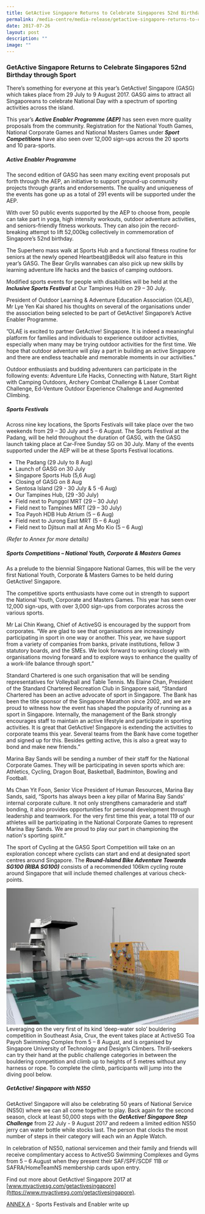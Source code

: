 ```yaml
---
title: GetActive Singapore Returns to Celebrate Singapores 52nd Birthday through Sport
permalink: /media-centre/media-release/getactive-singapore-returns-to-celebrate-singapores-52nd-birthday/
date: 2017-07-26
layout: post
description: ""
image: ""
---
```

### **GetActive Singapore Returns to Celebrate Singapores 52nd Birthday through Sport**
There’s something for everyone at this year’s GetActive! Singapore (GASG) which takes place from 29 July to 9 August 2017. GASG aims to attract all Singaporeans to celebrate National Day with a spectrum of sporting activities across the island.

This year’s **_Active Enabler Programme (AEP)_** has seen even more quality proposals from the community. Registration for the National Youth Games, National Corporate Games and National Masters Games under **_Sport Competitions_** have also seen over 12,000 sign-ups across the 20 sports and 10 para-sports.

##### **Active Enabler Programme**

The second edition of GASG has seen many exciting event proposals put forth through the AEP, an initiative to support ground-up community projects through grants and endorsements. The quality and uniqueness of the events has gone up as a total of 291 events will be supported under the AEP.

With over 50 public events supported by the AEP to choose from, people can take part in yoga, high intensity workouts, outdoor adventure activities, and seniors-friendly fitness workouts. They can also join the record-breaking attempt to lift 52,000kg collectively in commemoration of Singapore’s 52nd birthday.

The Superhero mass walk at Sports Hub and a functional fitness routine for seniors at the newly opened Heartbeat@Bedok will also feature in this year’s GASG. The Bear Grylls wannabes can also pick up new skills by learning adventure life hacks and the basics of camping outdoors.

Modified sports events for people with disabilities will be held at the **_Inclusive Sports Festival_** at Our Tampines Hub on 29 – 30 July.

President of Outdoor Learning & Adventure Education Association (OLAE), Mr Lye Yen Kai shared his thoughts on several of the organisations under the association being selected to be part of GetActive! Singapore’s Active Enabler Programme.

”OLAE is excited to partner GetActive! Singapore. It is indeed a meaningful platform for families and individuals to experience outdoor activities, especially when many may be trying outdoor activities for the first time. We hope that outdoor adventure will play a part in building an active Singapore and there are endless teachable and memorable moments in our activities.”

Outdoor enthusiasts and budding adventurers can participate in the following events: Adventure Life Hacks, Connecting with Nature, Start Right with Camping Outdoors, Archery Combat Challenge & Laser Combat Challenge, Ed-Venture Outdoor Experience Challenge and Augmented Climbing.

##### **Sports Festivals**

Across nine key locations, the Sports Festivals will take place over the two weekends from 29 – 30 July and 5 – 6 August. The Sports Festival at the Padang, will be held throughout the duration of GASG, with the GASG launch taking place at Car-Free Sunday SG on 30 July. Many of the events supported under the AEP will be at these Sports Festival locations.

*   The Padang (29 July to 8 Aug)
*   Launch of GASG on 30 July
*   Singapore Sports Hub (5,6 Aug)
*   Closing of GASG on 8 Aug
*   Sentosa Island (29 - 30 July & 5 -6 Aug)
*   Our Tampines Hub, (29 -30 July)
*   Field next to Punggol MRT (29 – 30 July)
*   Field next to Tampines MRT (29 – 30 July)
*   Toa Payoh HDB Hub Atrium (5 – 6 Aug)
*   Field next to Jurong East MRT (5 – 6 Aug)
*   Field next to Djitsun mall at Ang Mo Kio (5 – 6 Aug)

_(Refer to Annex for more details)_

##### **Sports Competitions – National Youth, Corporate & Masters Games**

As a prelude to the biennial Singapore National Games, this will be the very first National Youth, Corporate & Masters Games to be held during GetActive! Singapore.

The competitive sports enthusiasts have come out in strength to support the National Youth, Corporate and Masters Games. This year has seen over 12,000 sign-ups, with over 3,000 sign-ups from corporates across the various sports.

Mr Lai Chin Kwang, Chief of ActiveSG is encouraged by the support from corporates. “We are glad to see that organisations are increasingly participating in sport in one way or another. This year, we have support from a variety of companies from banks, private institutions, fellow 3 statutory boards, and the SMEs. We look forward to working closely with organisations moving forward and to explore ways to enhance the quality of a work-life balance through sport.”

Standard Chartered is one such organisation that will be sending representatives for Volleyball and Table Tennis. Ms Elaine Chan, President of the Standard Chartered Recreation Club in Singapore said, “Standard Chartered has been an active advocate of sport in Singapore. The Bank has been the title sponsor of the Singapore Marathon since 2002, and we are proud to witness how the event has shaped the popularity of running as a sport in Singapore. Internally, the management of the Bank strongly encourages staff to maintain an active lifestyle and participate in sporting activities. It is great that GetActive! Singapore is extending the activities to corporate teams this year. Several teams from the Bank have come together and signed up for this. Besides getting active, this is also a great way to bond and make new friends.”

Marina Bay Sands will be sending a number of their staff for the National Corporate Games. They will be participating in seven sports which are: Athletics, Cycling, Dragon Boat, Basketball, Badminton, Bowling and Football.

Ms Chan Yit Foon, Senior Vice President of Human Resources, Marina Bay Sands, said, “Sports has always been a key pillar of Marina Bay Sands' internal corporate culture. It not only strengthens camaraderie and staff bonding, it also provides opportunities for personal development through leadership and teamwork. For the very first time this year, a total 119 of our athletes will be participating in the National Corporate Games to represent Marina Bay Sands. We are proud to play our part in championing the nation's sporting spirit.”

The sport of Cycling at the GASG Sport Competition will take on an exploration concept where cyclists can start and end at designated sport centres around Singapore. The **_Round-Island Bike Adventure Towards SG100 (RIBA SG100)_** consists of a recommended 106km cycling route around Singapore that will include themed challenges at various check-points.

![](/images/Media%20Centre/Media%20Release/2017/July/climbing_wall.jpeg)
Leveraging on the very first of its kind ‘deep-water solo’ bouldering competition in Southeast Asia, Crux, the event takes place at ActiveSG Toa Payoh Swimming Complex from 5 – 8 August, and is organised by Singapore University of Technology and Design’s Climbers. Thrill-seekers can try their hand at the public challenge categories in between the bouldering competition and climb up to heights of 5 metres without any harness or rope. To complete the climb, participants will jump into the diving pool below.

##### **GetActive! Singapore with NS50**

GetActive! Singapore will also be celebrating 50 years of National Service (NS50) where we can all come together to play. Back again for the second season, clock at least 50,000 steps with the **_GetActive! Singapore Step Challenge_** from 22 July - 9 August 2017 and redeem a limited edition NS50 jerry can water bottle while stocks last. The person that clocks the most number of steps in their category will each win an Apple Watch.

In celebration of NS50, national servicemen and their family and friends will receive complimentary access to ActiveSG Swimming Complexes and Gyms from 5 – 6 August when they present their SAF/SPF/SCDF 11B or SAFRA/HomeTeamNS membership cards upon entry.

Find out more about GetActive! Singapore 2017 at [www.myactivesg.com/getactivesingapore](https://www.myactivesg.com/getactivesingapore).

[ANNEX A](/files/Media%20Centre/Media%20Release/2017/July/Sports%20Festivals%20and%20Enabler.pdf) - Sports Festivals and Enabler write up